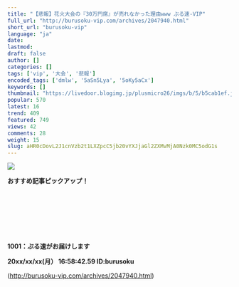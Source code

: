```yaml
---
title: "【悲報】花火大会の『30万円席』が売れなかった理由www ぶる速-VIP"
full_url: "http://burusoku-vip.com/archives/2047940.html"
short_url: "burusoku-vip"
language: "ja"
date: 
lastmod: 
draft: false
author: []
categories: []
tags: ['vip', '大会', '悲報']
encoded_tags: ['dmlw', '5aSn5Lya', '5oKy5aCx']
keywords: []
thumbnail: "https://livedoor.blogimg.jp/plusmicro26/imgs/b/5/b5cab1ef.jpg"
popular: 570
latest: 16
trend: 409
featured: 749
views: 42
comments: 28
weight: 15
slug: aHR0cDovL2J1cnVzb2t1LXZpcC5jb20vYXJjaGl2ZXMvMjA0Nzk0MC5odG1s
---
```


![](https://livedoor.blogimg.jp/plusmicro26/imgs/b/5/b5cab1ef.jpg)

<div><p><b>おすすめ記事ピックアップ！</b></p> <p class='g-ad1'> </p> <p class='g-ad2'> </p> <p></p><br><br> <br> <br> <p id='csw_block'></p> <p id='divSP1'> </p> <br><p><b>1001：ぶる速がお届けします <p> 20xx/xx/xx(月） 16:58:42.59 ID:burusoku</p></b></p> <p class='g-ad1'> </p> <p class='g-ad2'> </p> <p id='divSP'> </p> </div>

(http://burusoku-vip.com/archives/2047940.html)
